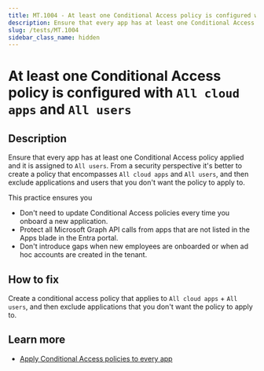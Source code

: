 ```yaml
---
title: MT.1004 - At least one Conditional Access policy is configured with All Cloud Apps and All Users
description: Ensure that every app has at least one Conditional Access policy applied and it is assigned to `All users`.
slug: /tests/MT.1004
sidebar_class_name: hidden
---
```


# At least one Conditional Access policy is configured with `All cloud apps` and `All users`

## Description

Ensure that every app has at least one Conditional Access policy applied and it is assigned to `All users`. From a security perspective it's better to create a policy that encompasses `All cloud apps` and `All users`, and then exclude applications and users that you don't want the policy to apply to.

This practice ensures you

- Don't need to update Conditional Access policies every time you onboard a new application.
- Protect all Microsoft Graph API calls from apps that are not listed in the Apps blade in the Entra portal.
- Don't introduce gaps when new employees are onboarded or when ad hoc accounts are created in the tenant.

## How to fix

Create a conditional access policy that applies to `All cloud apps` + `All users`, and then exclude applications that you don't want the policy to apply to.

## Learn more

- [Apply Conditional Access policies to every app](https://learn.microsoft.com/entra/identity/conditional-access/plan-conditional-access#apply-conditional-access-policies-to-every-app)
